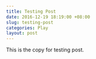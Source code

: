 ```yaml
---
title: Testing Post
date: 2016-12-19 18:19:00 +08:00
slug: testing-post
categories: Play
layout: post
---
```


This is the copy for testing post.